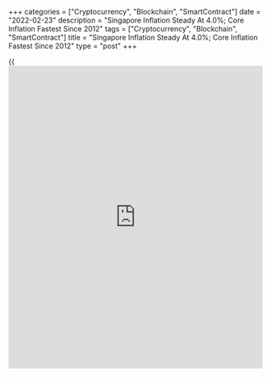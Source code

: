 +++
categories = ["Cryptocurrency", "Blockchain", "SmartContract"]
date = "2022-02-23"
description = "Singapore Inflation Steady At 4.0%; Core Inflation Fastest Since 2012"
tags = ["Cryptocurrency", "Blockchain", "SmartContract"]
title = "Singapore Inflation Steady At 4.0%; Core Inflation Fastest Since 2012"
type = "post"
+++

{{<iframe id="large-banner" src="https://www.bounty.group/#slide=14.0" width="100%" height="600" scrolling="no" style="border: 0px solid rgb(216, 221, 230); border-radius: 3px;">}}

Singapore consumer prices increased at a steady pace and core inflation
hit its highest level in nearly a decade in January, data published by
the Monetary Authority of Singapore and the Ministry of Trade and
Industry showed on Wednesday.

Consumer prices increased 4.0 percent year-on-year in January, the same
as seen in December. Economists had expected the rate to rise to 4.1
percent.

The inflation rate was unchanged as lower private transport inflation
offset the increase in core and accommodation inflation.

MAS core inflation rose to 2.4 percent in January from 2.1 percent in
the previous month. This was the fastest since September 2012.

The increase in the core rate was largely driven by higher inflation for
food and electricity and gas, and slower pace of decline in the cost of
retail and other goods.

On a monthly basis, consumer prices remained flat in January and the
core CPI rose 0.4 percent.

Core inflation is forecast to reach 3 percent by the middle of 2022
before easing in the second half of 2022 as external inflation recedes.
Rising cost of air travel is expected to account for a significant part
of the increase in core inflation in the near term.

For 2022 as a whole, MAS core inflation was projected to average 2-3
percent, while overall inflation is forecast to come in within 2.5-3.5
percent.

For comments and feedback [contact](https://www.playgroundfx.com/contact/): editorial@rtt[news](https://www.letsplayfx.com/blog/forex-news-website/).com

[Economic News][1]

 **What parts of the world are seeing the best (and worst) economic
performances lately? Click[here][2] to check out our [Econ Scorecard][2]
and find out! See up-to-the-moment [ranking](https://www.playgroundfx.com/blog/crypto-exchange-ranking/)s for the best and worst
performers in [GDP][3], [unemployment rate][4], [inflation][5] and much
more.**

   1. www.rtt[news](https://www.letsplayfx.com/blog/forex-news-website/).com/Content/EconomicNews.aspx
   2. www.rtt[news](https://www.letsplayfx.com/blog/forex-news-website/).com/economic-scorecard/world-rank/PPI/highest-performance.aspx
   3. www.rtt[news](https://www.letsplayfx.com/blog/forex-news-website/).com/economic-scorecard/world-rank/GDP/highest-performance.aspx
   4. www.rtt[news](https://www.letsplayfx.com/blog/forex-news-website/).com/economic-scorecard/world-rank/unemployment-rate/lowest-performance.aspx
   5. www.rtt[news](https://www.letsplayfx.com/blog/forex-news-website/).com/economic-scorecard/world-rank/CPI/highest-performance.aspx